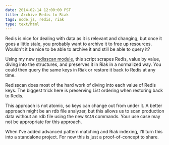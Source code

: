 ```yaml
---
date: 2014-02-14 12:00:00 PST
title: Archive Redis to Riak
tags: node.js, redis, riak
type: text/html
---
```


Redis is nice for dealing with data as it is relevant and changing, but once it goes a little stale, you probably want to archive it to free up resources.
Wouldn't it be nice to be able to archive it and still be able to query it?

Using my new [redisscan module](https://github.com/fritzy/node-redisscan), this script scrapes Redis, value by value, diving into the structures, and preserves it in Riak in a normalized way.
You could then query the same keys in Riak or restore it back to Redis at any time.

<script src="https://gist.github.com/fritzy/9057367.js"></script>

Redisscan does most of the hard work of diving into each value of Redis keys.
The biggest trick here is preserving List ordering when restoring back to Redis.

This approach is not atomic, so keys can change out from under it.
A better approach might be an rdb file analyzer, but this allows us to scan production data without an rdb file using the new `SCAN` commands.
Your use case may not be appropriate for this approach.

When I've added advanced pattern matching and Riak indexing, I'll turn this into a standalone project.
For now this is just a proof-of-concept to share.

